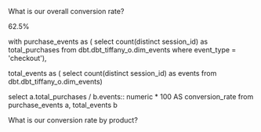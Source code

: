 What is our overall conversion rate?

62.5%

with purchase_events as (
    select count(distinct session_id) as total_purchases
    from dbt.dbt_tiffany_o.dim_events
    where event_type = 'checkout'), 

total_events as (
    select count(distinct session_id) as events
    from dbt.dbt_tiffany_o.dim_events)

select a.total_purchases / b.events:: numeric * 100 AS conversion_rate
from purchase_events a, total_events b

What is our conversion rate by product?

